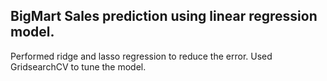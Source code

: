 ## BigMart Sales prediction using linear regression model.		
Performed ridge and lasso regression to reduce the error.
Used GridsearchCV to tune the model.
